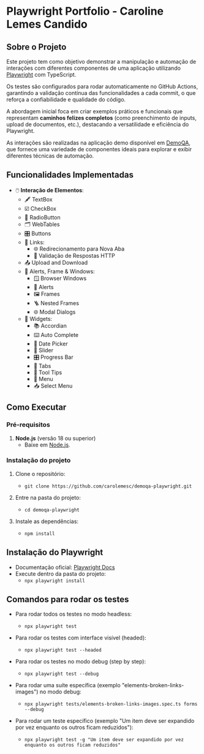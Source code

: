 # Playwright Portfolio - Caroline Lemes Candido

## Sobre o Projeto

Este projeto tem como objetivo demonstrar a manipulação e automação de interações com diferentes componentes de uma aplicação utilizando [Playwright](https://playwright.dev/) com TypeScript.

Os testes são configurados para rodar automaticamente no GitHub Actions, garantindo a validação contínua das funcionalidades a cada commit, o que reforça a confiabilidade e qualidade do código.

A abordagem inicial foca em criar exemplos práticos e funcionais que representam **caminhos felizes completos** (como preenchimento de inputs, upload de documentos, etc.), destacando a versatilidade e eficiência do Playwright.

As interações são realizadas na aplicação demo disponível em [DemoQA](https://demoqa.com/), que fornece uma variedade de componentes ideais para explorar e exibir diferentes técnicas de automação.

## Funcionalidades Implementadas

- 🖱️ **Interação de Elementos**:
  - 🖋️ TextBox
  - ☑️ CheckBox
  - 🔘 RadioButton
  - 🗂️ WebTables
  - 🎛️ Buttons
  - 🔗 Links: 
    - 🌐 Redirecionamento para Nova Aba
    - 📡 Validação de Respostas HTTP
  - 📤 Upload and Download
  - 🧱 Alerts, Frame & Windows:
    - 🪟 Browser Windows
    - 🚨 Alerts
    - 🖼️ Frames
    - 🪜 Nested Frames
    - 🌐 Modal Dialogs
  - 🧩 Widgets:
    - 📚 Accordian
    - ⌨️ Auto Complete
    - 📅 Date Picker
    - 🔢 Slider
    - 🎛️ Progress Bar
    - 🧭 Tabs
    - 📃 Tool Tips
    - 📑 Menu
    - 📥 Select Menu

## Como Executar

### Pré-requisitos

1. **Node.js** (versão 18 ou superior)
   - Baixe em [Node.js](https://nodejs.org/).

### Instalação do projeto

1. Clone o repositório:

   - `git clone https://github.com/carolemesc/demoqa-playwright.git`

2. Entre na pasta do projeto:

   - `cd demoqa-playwright`

3. Instale as dependências:
   - `npm install`

## Instalação do Playwright

- Documentação oficial: [Playwright Docs](https://playwright.dev/docs/intro)
- Execute dentro da pasta do projeto:
  - `npx playwright install`

## Comandos para rodar os testes  
- Para rodar todos os testes no modo headless:  
  - `npx playwright test`  

- Para rodar os testes com interface visível (headed):  
  - `npx playwright test --headed`  

- Para rodar os testes no modo debug (step by step):  
  - `npx playwright test --debug`  

- Para rodar uma suíte específica (exemplo "elements-broken-links-images") no modo debug:  
  - `npx playwright tests/elements-broken-links-images.spec.ts forms --debug`

- Para rodar um teste específico (exemplo "Um item deve ser expandido por vez enquanto os outros ficam reduzidos"):
  - `npx playwright test -g "Um item deve ser expandido por vez enquanto os outros ficam reduzidos"`
